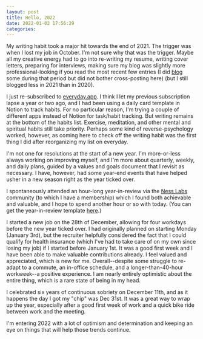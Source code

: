 ```yaml
---
layout: post
title: Hello, 2022
date: 2022-01-02 17:56:29
categories:
---
```


My writing habit took a major hit towards the end of 2021. The trigger was when I lost my job in October. I'm not sure why that was the trigger. Maybe all my creative energy had to go into re-writing my resume, writing cover letters, preparing for interviews, making sure my blog was slightly more professional-looking if you read the most recent few entries (I did [blog](https://daniel.industries/blog/) some during that period but did not bother cross-posting here) (but I still blogged less in 2021 than in 2020).

I just re-subscribed to [everyday.app](https://everyday.app/). I think I let my previous subscription lapse a year or two ago, and I had been using a daily card template in Notion to track habits. For no particular reason, I'm trying a couple of different apps instead of Notion for task/habit tracking. But writing remains at the bottom of the habits list. Exercise, meditation, and other mental and spiritual habits still take priority. Perhaps some kind of reverse-psychology worked, however, as coming here to check off the writing habit was the first thing I did after reorganizing my list on everyday.

I'm not one for resolutions at the start of a new year. I'm more-or-less always working on improving myself, and I'm more about quarterly, weekly, and daily plans, guided by a values and goals document that I revisit as necessary. I have, however, had some year-end events that have helped usher in a new season right as the year ticked over.

I spontaneously attended an hour-long year-in-review via the [Ness Labs](https://nesslabs.com/) community (to which I have a membership) which I found both achievable and valuable, and I hope to spend another hour or so with today. (You can get the year-in-review template [here](https://nesslabs.com/year-in-review).)

I started a new job on the 28th of December, allowing for four workdays before the new year ticked over. I had originally planned on starting Monday (January 3rd), but the recruiter helpfully considered the fact that I could qualify for health insurance (which I've had to take care of on my own since losing my job) if I started before January 1st. It was a good first week and I have been able to make valuable contributions already. I feel valued and appreciated, which is new for me. Overall--despite some struggle to re-adapt to a commute, an in-office schedule, and a longer-than-40-hour workweek--a positive experience. I am nearly entirely optimistic about the entire thing, which is a rare state of being in my head.

I celebrated six years of continuous sobriety on December 11th, and as it happens the day I got my "chip" was Dec 31st. It was a great way to wrap up the year, especially after a good first week of work and a quick bike ride between work and the meeting.

I'm entering 2022 with a lot of optimism and determination and keeping an eye on things that will help those trends continue.
